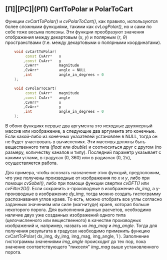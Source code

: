 ## [П]|[РС]|(РП) CartToPolar и PolarToCart

Функции *cvCartToPolar()* и *cvPolarToCart()*, как правило, используются более сложными функциями, такими как *cvLogPolar()*, но и сами по себе тоже весьма полезны. Эти функции преобразуют значения отображения между декартовым (*x*, *y*) и полярным (*r*, *θ*) пространствами (т.е. между декартовыми о полярными координатами). 

```cpp
	void cvCartToPolar(
		 const CvArr* 	x
		,const CvArr* 	y
		,CvArr* 		magnitude
		,CvArr* 		angle = NULL
		,int 			angle_in_degrees = 0
	);

	void cvPolarToCart(
		 const CvArr* 	magnitude
		,const CvArr* 	angle
		,CvArr* 		x
		,CvArr* 		y
		,int 			angle_in_degrees = 0
	);
```

В обоих функциях первые два аргумента это исходные двухмерный массив или изображение, а следующие два аргумента это конечные. Если какой-либо из конечных указателей установлен в NULL, тогда он не будет участвовать в вычислениях. Эти массивы должны быть вещественного типа (*float* или *double*) и соотноситься друг с другом (по размеру, количеству каналов и типу). Последний параметр указывает с какими углами, в градусах (0, 360) или в радианах (0, 2π), осуществляется работа.

Для примера, чтобы осознать назначение этих функций, предположим, что уже получены производные от изображения по *x* и *y*, либо при помощи *cvSobel()*, либо при помощи функции свертки *cvDFT()* или *cvFilter2D()*. Если сохранить x-производные в изображение *dx_img*, а y-производные в изображение *dy_img*, тогда можно создать гистограмму распознавания углов краев. То есть, можно отобрать все углы согласно заданным значениям или силе (магнитуде) краев, которая больше некоторого порога. Для выполнения данных расчетов, необходимо наличие двух уже созданных изображений одного типа (целочисленного или вещественного) в качестве производных изображений и, например, назвать их *img_mag* и *img_angle*. Тогда для получения результата в градусах необходимо применить функцию cvCartToPolar( dx_img, dy_img, img_mag, img_angle, 1 ). Заполнение гистограммы значениями *img_angle* происходит до тех пор, пока значение соответствующего "пикселя" *img_mag* выше установленного порога.

